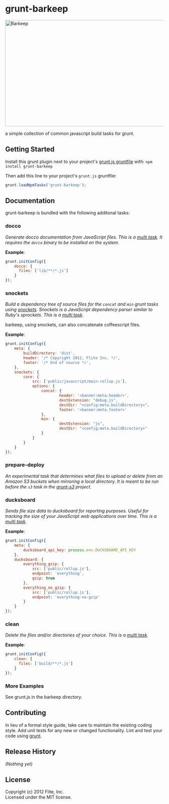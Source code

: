 # grunt-barkeep

<img src="http://bit.ly/wAqCqY" alt="Barkeep" title="Barkeep" height="336" width="535"/>

a simple collection of common javascript build tasks for grunt.

## Getting Started
Install this grunt plugin next to your project's [grunt.js gruntfile][getting_started] with: `npm install grunt-barkeep`

Then add this line to your project's `grunt.js` gruntfile:

```javascript
grunt.loadNpmTasks('grunt-barkeep');
```

[grunt]: https://github.com/cowboy/grunt
[getting_started]: https://github.com/cowboy/grunt/blob/master/docs/getting_started.md

## Documentation

grunt-barkeep is bundled with the following additonal tasks:

### docco
*Generate docco documentation from JavaScript files. This is a [multi task][0]. It requires the `docco` binary to be installed on the system.*

__Example__:
```javascript
grunt.initConfig({
    docco: {
      files: ['lib/**/*.js']
    }
});
```

### snockets
*Build a dependency tree of source files for the `concat` and `min` grunt tasks using [snockets](https://github.com/TrevorBurnham/snockets). Snockets is a JavaScript dependency parser similar to Ruby's sprockets. This is a [multi task][0].*

barkeep, using snockets, can also concatenate coffeescript files.

__Example__:
```javascript
grunt.initConfig({
    meta: {
        buildDirectory: 'dist',
        header: '/* Copyright 2012, Flite Inc. */',
        footer: '/* End of source */',
    },
    snockets: {
        core: {
            src: ['public/javascript/main-rollup.js'],
            options: {
                concat: {
                        header: '<banner:meta.header>',
                        destExtension: "debug.js",
                        destDir: "<config:meta.buildDirectory>",
                        footer: '<banner:meta.footer>'
                },
                min: {
                        destExtension: "js",
                        destDir: "<config:meta.buildDirectory>"
                }
            }
        }
    }
});
```

### prepare-deploy
*An experimental task that determines what files to upload or delete from an Amazon S3 buckets when mirroring a local directory. It is meant to be run before the `s3` task in the [grunt-s3](https://github.com/pifantastic/grunt-s3) project.*

### ducksboard
*Sends file size data to ducksboard for reporting purposes. Useful for tracking the size of your JavaScript web applications over time. This is a [multi task][0].*

__Example__:
```javascript
grunt.initConfig({
    meta: {
        ducksboard_api_key: process.env.DUCKSBOARD_API_KEY
    },
    ducksboard: {
        everything_gzip: {
            src: ['public/rollup.js'],
            endpoint: 'everything',
            gzip: true
        },
        everything_no_gzip: {
            src: ['public/rollup.js'],
            endpoint: 'everything-no-gzip'
        }
    }   
});
```

### clean
*Delete the files and/or directories of your choice. This is a [multi task][0].*

__Example__:
```javascript
grunt.initConfig({
    clean: {
      files: ['build/**/*.js']
    }
});
```

### More Examples
See grunt.js in the barkeep directory.

## Contributing
In lieu of a formal style guide, take care to maintain the existing coding style. Add unit tests for any new or changed functionality. Lint and test your code using [grunt][grunt].

## Release History
_(Nothing yet)_

## License
Copyright (c) 2012 Flite, Inc.  
Licensed under the MIT license.

[0]: https://github.com/cowboy/grunt/blob/master/docs/types_of_tasks.md#multi-tasks-%E2%9A%91 "Grunt Multitasks"